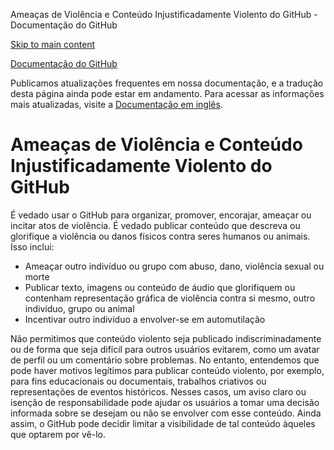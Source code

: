 Ameaças de Violência e Conteúdo Injustificadamente Violento do GitHub - Documentação do GitHub

[Skip to main content](#main-content)

[](/pt)[Documentação do GitHub](/pt)

Publicamos atualizações frequentes em nossa documentação, e a tradução desta página ainda pode estar em andamento. Para acessar as informações mais atualizadas, visite a [Documentação em inglês](/en).

Ameaças de Violência e Conteúdo Injustificadamente Violento do GitHub
==========

É vedado usar o GitHub para organizar, promover, encorajar, ameaçar ou incitar atos de violência. É vedado publicar conteúdo que descreva ou glorifique a violência ou danos físicos contra seres humanos ou animais. Isso inclui:

* Ameaçar outro indivíduo ou grupo com abuso, dano, violência sexual ou morte
* Publicar texto, imagens ou conteúdo de áudio que glorifiquem ou contenham representação gráfica de violência contra si mesmo, outro indivíduo, grupo ou animal
* Incentivar outro indivíduo a envolver-se em automutilação

Não permitimos que conteúdo violento seja publicado indiscriminadamente ou de forma que seja difícil para outros usuários evitarem, como um avatar de perfil ou um comentário sobre problemas. No entanto, entendemos que pode haver motivos legítimos para publicar conteúdo violento, por exemplo, para fins educacionais ou documentais, trabalhos criativos ou representações de eventos históricos. Nesses casos, um aviso claro ou isenção de responsabilidade pode ajudar os usuários a tomar uma decisão informada sobre se desejam ou não se envolver com esse conteúdo. Ainda assim, o GitHub pode decidir limitar a visibilidade de tal conteúdo àqueles que optarem por vê-lo.
